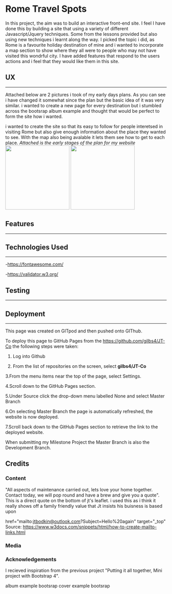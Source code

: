 # Rome Travel Spots

In this project, the aim was to build an interactive front-end site. I feel I have done this by building a site that using a variety of different Javascript/Jquery techniques. Some from the lessons provided but also using new techniques i learnt along the way.
I picked the topic i did, as Rome is a favourite holiday destination of mine and i wanted to incorporate a map section to show where they all were to people who may not have visited this wondrful city. I have added features that respond to the users actions and i feel that they would like them in this site.

## UX
***

Attached below are 2 pictures i took of my early days plans. As you can see i have changed it somewhat since the plan but the basic idea of it was very similar. i wanted to create a new page for every destination but i stumbled across the bootsrap album example and thought that would be perfect to form the site how i wanted.

i wanted to create the site so that its easy to follow for people interetsed in visiting Rome but also give enough information about the place they wanted to see. With the map also being avalable it lets them see how to get to each place.
*Attached is the early stages of the plan for my website*
<img src="https://github.com/gilbs4/RomeTravelWebsite/blob/master/documents/images/plan-A.JPG" width="200" height="200">
<img src="https://github.com/gilbs4/RomeTravelWebsite/blob/master/documents/images/plan-B.JPG" width="200" height="200">

## Features
***


## Technologies Used
***



-https://fontawesome.com/



-https://validator.w3.org/




## Testing
***



## Deployment
***
This page was created on GITpod and then pushed onto GIThub.

To deploy this page to GitHub Pages from the https://github.com/gilbs4/JT-Co the following steps were taken:

1. Log into Github

2. From the list of repositories on the screen, select **gilbs4/JT-Co**

3.From the menu items near the top of the page, select Settings.

4.Scroll down to the GitHub Pages section.

5.Under Source click the drop-down menu labelled None and select Master Branch

6.On selecting Master Branch the page is automatically refreshed, the website is now deployed.

7.Scroll back down to the GitHub Pages section to retrieve the link to the deployed website.

When submitting my Milestone Project the Master Branch is also the Development Branch.

## Credits

### Content
"All aspects of maintenance carried out, lets love your home together. Contact today, we will pop round and have a brew and give you a quote". This is a direct quote on the bottom of jt's leaflet. i used this as i think it really shows off a family friendly value that Jt insists his buisness is based upon

href="mailto:jtbodkin@outlook.com?Subject=Hello%20again" target="_top"
Source: https://www.w3docs.com/snippets/html/how-to-create-mailto-links.html

### Media


### Acknowledgements
I recieved inspiration from the previous project "Putting it all together, Mini project with Bootstrap 4".






























album example bootsrap
cover example bootsrap

